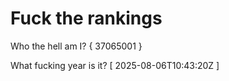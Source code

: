 # Fuck the rankings

Who the hell am I?
{ 37065001 }

What fucking year is it?
[ 2025-08-06T10:43:20Z ]

